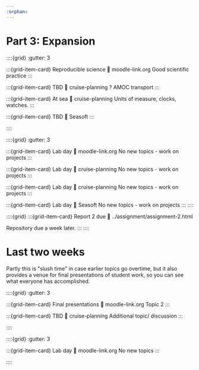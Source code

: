 ```yaml
---
:orphan:
---
```


# Part 3: Expansion

<!--Lectures-->
::::{grid} 
:gutter: 3

:::{grid-item-card} Reproducible science
:link: moodle-link.org
Good scientific practice
:::

:::{grid-item-card} TBD
:link: cruise-planning
? AMOC transport
:::

:::{grid-item-card} At sea
:link: cruise-planning
Units of measure, clocks, watches.
:::

:::{grid-item-card} TBD
:link: Seasoft
:::

::::
<!--Labs-->
::::{grid} 
:gutter: 3

:::{grid-item-card} Lab day
:link: moodle-link.org
No new topics - work on projects
:::

:::{grid-item-card} Lab day
:link: cruise-planning
No new topics - work on projects
:::

:::{grid-item-card} Lab day
:link: cruise-planning
No new topics - work on projects
:::

:::{grid-item-card} Lab day
:link: Seasoft
No new topics - work on projects
:::
::::
<!--Deadline-->
::::{grid}
:::{grid-item-card} Report 2 due
:link: ../assignment/assignment-2.html

Repository due a week later.
:::
::::

# Last two weeks
Partly this is "slush time" in case earlier topics go overtime, but it also provides a venue for final presentations of student work, so you can see what everyone has accomplished.

<!--Lectures-->
::::{grid} 
:gutter: 3

:::{grid-item-card} Final presentations
:link: moodle-link.org
Topic 2
:::

:::{grid-item-card} TBD
:link: cruise-planning
Additional topic/ discussion
:::


::::
<!--Labs-->
::::{grid} 
:gutter: 3

:::{grid-item-card} Lab day
:link: moodle-link.org
No new topics
:::

::::

<!--
::::{grid}
:gutter: 3

:::{grid-item-card} Student topics
- Recommended structure for code repositories
- Components of a cruise proposal: dipclear, timetable, cost, other
- Logsheets: CTD profile, instrument start/stop, mooring deployment
:::
::::

## Instruments
::::{grid} 
:gutter: 3

:::{grid-item-card} CTD
:link: moodle-link.org
Seabird, RBR
:::

:::{grid-item-card} CTD processing
:link: Seasoft
Basic outline of processing Seabird data.
:::

:::{grid-item-card} Current meters
:link: cruise-planning
Velocity
:::


:::{grid-item-card} LADCP processing
Stitching together velocity profiles.
:::
::::

::::{grid}
:gutter: 3

:::{grid-item-card} Student topics
- Effect of cell thermal mass and align CTD adjustments on CTD dataset.
:::
::::

## Time series analysis
::::{grid} 
:gutter: 3

:::{grid-item-card} Basic stats
Mean, median, standard deviation, distribution, despiking
:::

:::{grid-item-card} Fitting a curve
Linear, polynomial, exponential, harmonic
:::

:::{grid-item-card} Filtering
Convolving a window

`da.rolling()`

:::

:::{grid-item-card} Frequency
Spectra, Parseval's theorem, wavelets, coherence
:::
-->
<!--https://docs.xarray.dev/en/stable/user-guide/computation.html#rolling-window-operations-->

<!--
::::

::::{grid}
:gutter: 3

:::{grid-item-card} Student topics
- Near-surface TS measurement 
- Characterising Maona Loa CO2 
:::
::::


## Further calculations
::::{grid} 
:gutter: 3

:::{grid-item-card} Integration
Dynamic height, geostrophic velocity and transport
:::

:::{grid-item-card} Buoyancy frequency
Vertical stratification + Fofonoff levelling
:::

:::{grid-item-card} Ertel PV
Horizontal stratification, relative vorticity
:::

:::{grid-item-card} Gap filling
Linear, nearest neighbor, optimal interpolation
:::
::::

::::{grid}
:gutter: 3

:::{grid-item-card} Student topics
- Transport from hydrographic sections varying ref. level
- Transport estimated from different data sources (velocity, geostrophy)
- Buoyancy frequency estimated from different data sources (mooring, CTD)
:::
::::
-->